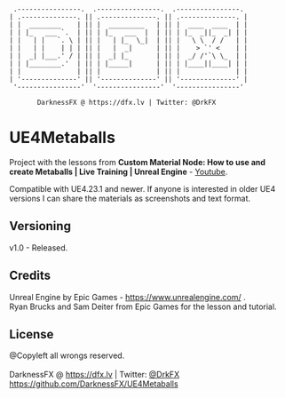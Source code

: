      .----------------.  .----------------.  .----------------. 
    | .--------------. || .--------------. || .--------------. |
    | |  ________    | || |  _________   | || |  ____  ____  | |
    | | |_   ___ `.  | || | |_   ___  |  | || | |_  _||_  _| | |
    | |   | |   `. \ | || |   | |_  \_|  | || |   \ \  / /   | |
    | |   | |    | | | || |   |  _|      | || |    > `' <    | |
    | |  _| |___.' / | || |  _| |_       | || |  _/ /'`\ \_  | |
    | | |________.'  | || | |_____|      | || | |____||____| | |
    | |              | || |              | || |              | |
    | '--------------' || '--------------' || '--------------' |
     '----------------'  '----------------'  '----------------' 

           DarknessFX @ https://dfx.lv | Twitter: @DrkFX

# UE4Metaballs

Project with the lessons from <b>Custom Material Node: How to use and create Metaballs | Live Training | Unreal Engine</b> - <a href="https://www.youtube.com/watch?v=HaUAfgrZjlU" target="_blank">Youtube</a>. 

Compatible with UE4.23.1 and newer. If anyone is interested in older UE4 versions I can share the materials as screenshots and text format.

## Versioning

v1.0 - Released.

## Credits

Unreal Engine by Epic Games - https://www.unrealengine.com/ .<br/>
Ryan Brucks and Sam Deiter from Epic Games for the lesson and tutorial.<br/>

## License

@Copyleft all wrongs reserved. <br/><br/>
DarknessFX @ <a href="https://dfx.lv" target="_blank">https://dfx.lv</a> | Twitter: <a href="https://twitter.com/DrkFX" target="_blank">@DrkFX</a> <br/>https://github.com/DarknessFX/UE4Metaballs
